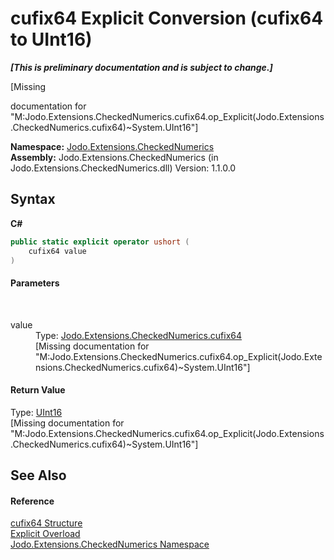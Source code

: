 # cufix64&nbsp;Explicit Conversion (cufix64 to UInt16)
 _**\[This is preliminary documentation and is subject to change.\]**_

\[Missing <summary> documentation for "M:Jodo.Extensions.CheckedNumerics.cufix64.op_Explicit(Jodo.Extensions.CheckedNumerics.cufix64)~System.UInt16"\]

**Namespace:**&nbsp;<a href="N_Jodo_Extensions_CheckedNumerics">Jodo.Extensions.CheckedNumerics</a><br />**Assembly:**&nbsp;Jodo.Extensions.CheckedNumerics (in Jodo.Extensions.CheckedNumerics.dll) Version: 1.1.0.0

## Syntax

**C#**<br />
``` C#
public static explicit operator ushort (
	cufix64 value
)
```


#### Parameters
&nbsp;<dl><dt>value</dt><dd>Type: <a href="T_Jodo_Extensions_CheckedNumerics_cufix64">Jodo.Extensions.CheckedNumerics.cufix64</a><br />\[Missing <param name="value"/> documentation for "M:Jodo.Extensions.CheckedNumerics.cufix64.op_Explicit(Jodo.Extensions.CheckedNumerics.cufix64)~System.UInt16"\]</dd></dl>

#### Return Value
Type: <a href="https://docs.microsoft.com/dotnet/api/system.uint16" target="_blank" rel="noopener noreferrer">UInt16</a><br />\[Missing <returns> documentation for "M:Jodo.Extensions.CheckedNumerics.cufix64.op_Explicit(Jodo.Extensions.CheckedNumerics.cufix64)~System.UInt16"\]

## See Also


#### Reference
<a href="T_Jodo_Extensions_CheckedNumerics_cufix64">cufix64 Structure</a><br /><a href="Overload_Jodo_Extensions_CheckedNumerics_cufix64_op_Explicit">Explicit Overload</a><br /><a href="N_Jodo_Extensions_CheckedNumerics">Jodo.Extensions.CheckedNumerics Namespace</a><br />